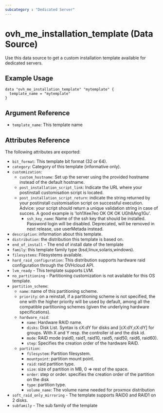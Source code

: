 ```yaml
---
subcategory : "Dedicated Server"
---
```


# ovh_me_installation_template (Data Source)

Use this data source to get a custom installation template available for dedicated servers.

## Example Usage

```hcl
data "ovh_me_installation_template" "mytemplate" {
  template_name = "mytemplate"
}
```

## Argument Reference

* `template_name`: This template name

## Attributes Reference

The following attributes are exported:

* `bit_format`: This template bit format (32 or 64).
* `category`: Category of this template (informative only).
* `customization`: 
  * `custom_hostname`: Set up the server using the provided hostname instead of the default hostname.
  * `post_installation_script_link`: Indicate the URL where your postinstall customisation script is located.
  * `post_installation_script_return`: indicate the string returned by your postinstall customisation script on successful execution. Advice: your script should return a unique validation string in case of succes. A good example is 'loh1Xee7eo OK OK OK UGh8Ang1Gu'.
    * `ssh_key_name`: Name of the ssh key that should be installed. Password login will be disabled. Deprecated, will be removed in next release, use userMetada instead.
* `description`: information about this template.
* `distribution`: the distribution this template is based on.
* `end_of_install` - The end of install date of the template
* `family`: this template family type (bsd,linux,solaris,windows).
* `filesystems`: Filesystems available.
* `hard_raid_configuration`: This distribution supports hardware raid configuration through the OVHcloud API.
* `lvm_ready` - This template supports LVM.
* `no_partitioning` - Partitioning customization is not available for this OS template.
* `partition_scheme`: 
  * `name`: name of this partitioning scheme.
  * `priority`: on a reinstall, if a partitioning scheme is not specified, the one with the higher priority will be used by default, among all the compatible partitioning schemes (given the underlying hardware specifications).
  * `hardware_raid`: 
     * `name`: Hardware RAID name.
     * `disks`: Disk List. Syntax is cX:dY for disks and [cX:dY,cX:dY] for groups. With X and Y resp. the controller id and the disk id.
     * `mode`: RAID mode (raid0, raid1, raid10, raid5, raid50, raid6, raid60).
     * `step`: Specifies the creation order of the hardware RAID.
  * `partition`:
     * `filesystem`: Partition filesystem.
     * `mountpoint`: partition mount point.
     * `raid`: raid partition type.
     * `size`: size of partition in MB, 0 => rest of the space.
     * `order`: step or order. specifies the creation order of the partition on the disk
     * `type`: partition type.
     * `volume_name`: The volume name needed for proxmox distribution
* `soft_raid_only_mirroring` - The template supports RAID0 and RAID1 on 2 disks.
* `subfamily` - The sub family of the template
